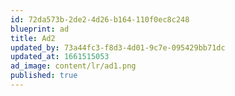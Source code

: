 ```yaml
---
id: 72da573b-2de2-4d26-b164-110f0ec8c248
blueprint: ad
title: Ad2
updated_by: 73a44fc3-f8d3-4d01-9c7e-095429bb71dc
updated_at: 1661515053
ad_image: content/lr/ad1.png
published: true
---
```

